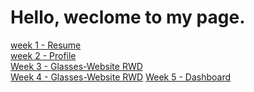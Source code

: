 <h1>Hello, weclome to my page. </h1>

<a href="https://weilin18.github.io/web-layout-training/week1-resume/index.html">week 1 - Resume</a><br>
<a href="https://weilin18.github.io/web-layout-training/week2_profile/index.html">week 2 - Profile</a><br>
<a href="https://weilin18.github.io/web-layout-training/week3-glasses-website/index.html">Week 3 - Glasses-Website RWD</a><br>
<a href="https://weilin18.github.io/web-layout-training/week4-glasses-website/dist/index.html">Week 4 - Glasses-Website RWD</a>
<a href="https://weilin18.github.io/web-layout-training/week5-dashboard/dist/index.html">Week 5 - Dashboard</a>
